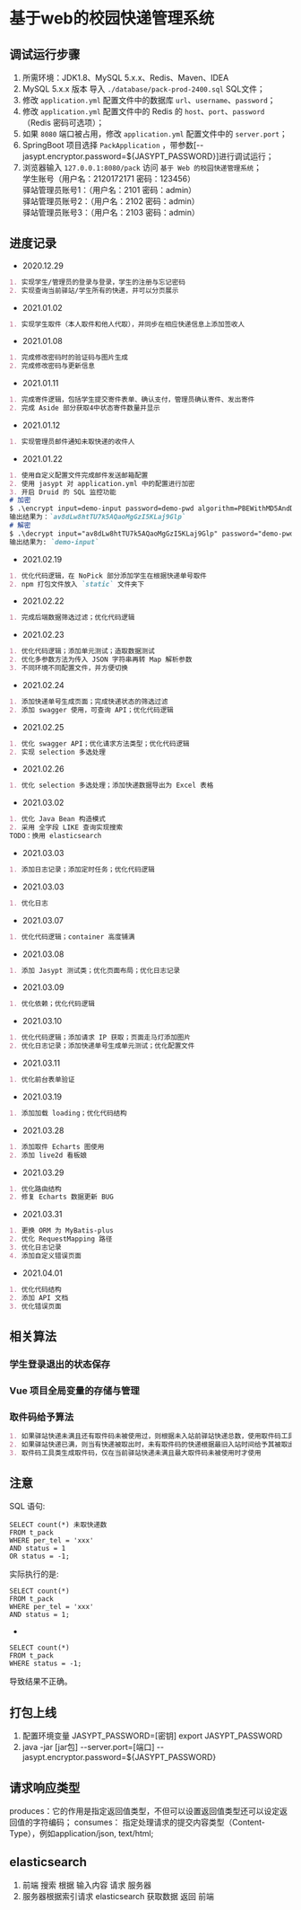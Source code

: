 # 基于web的校园快递管理系统

## 调试运行步骤
1. 所需环境：JDK1.8、MySQL 5.x.x、Redis、Maven、IDEA
1. MySQL 5.x.x 版本 导入 `./database/pack-prod-2400.sql` SQL文件；
2. 修改 `application.yml` 配置文件中的数据库 `url`、`username`、`password`；
3. 修改 `application.yml` 配置文件中的 Redis 的 `host`、`port`、`password`（Redis 密码可选项）；
4. 如果 `8080` 端口被占用，修改 `application.yml` 配置文件中的 `server.port`；
5. SpringBoot 项目选择 `PackApplication` ，带参数[--jasypt.encryptor.password=${JASYPT_PASSWORD}]进行调试运行；
6. 浏览器输入 `127.0.0.1:8080/pack` 访问 `基于 Web 的校园快递管理系统`；  
学生账号（用户名：2120172171  密码：123456）  
驿站管理员账号1：（用户名：2101   密码：admin）  
驿站管理员账号2：（用户名：2102   密码：admin）  
驿站管理员账号3：（用户名：2103   密码：admin）

## 进度记录
- 2020.12.29<br>
```markdown
1. 实现学生/管理员的登录与登录，学生的注册与忘记密码
2. 实现查询当前驿站/学生所有的快递，并可以分页展示
```
- 2021.01.02<br>
```markdown
1. 实现学生取件（本人取件和他人代取），并同步在相应快递信息上添加签收人
```
- 2021.01.08<br>
```markdown
1. 完成修改密码时的验证码与图片生成
2. 完成修改密码与更新信息
```
- 2021.01.11<br>
```markdown
1. 完成寄件逻辑，包括学生提交寄件表单、确认支付，管理员确认寄件、发出寄件
2. 完成 Aside 部分获取4中状态寄件数量并显示
```
- 2021.01.12<br>
```markdown
1. 实现管理员邮件通知未取快递的收件人
```
- 2021.01.22<br>
```markdown
1. 使用自定义配置文件完成邮件发送邮箱配置
2. 使用 jasypt 对 application.yml 中的配置进行加密
3. 开启 Druid 的 SQL 监控功能
# 加密
$ .\encrypt input=demo-input password=demo-pwd algorithm=PBEWithMD5AndDES
输出结果为：`av8dLw8htTU7k5AQaoMgGzI5KLaj9Glp`
# 解密
$ .\decrypt input="av8dLw8htTU7k5AQaoMgGzI5KLaj9Glp" password="demo-pwd" algorithm=PBEWithMD5AndDES
输出结果为: `demo-input`
```
- 2021.02.19<br>
```markdown
1. 优化代码逻辑，在 NoPick 部分添加学生在根据快递单号取件
2. npm 打包文件放入 `static` 文件夹下
```
- 2021.02.22<br>
```markdown
1. 完成后端数据筛选过滤；优化代码逻辑
```
- 2021.02.23<br>
```markdown
1. 优化代码逻辑；添加单元测试；造取数据测试
2. 优化多参数方法为传入 JSON 字符串再转 Map 解析参数
3. 不同环境不同配置文件，并方便切换
```
- 2021.02.24<br>
```markdown
1. 添加快递单号生成页面；完成快递状态的筛选过滤
2. 添加 swagger 使用，可查询 API；优化代码逻辑
```
- 2021.02.25<br>
```markdown
1. 优化 swagger API；优化请求方法类型；优化代码逻辑
2. 实现 selection 多选处理
```
- 2021.02.26<br>
```markdown
1. 优化 selection 多选处理；添加快递数据导出为 Excel 表格
```
- 2021.03.02<br>
```markdown
1. 优化 Java Bean 构造模式
2. 采用 全字段 LIKE 查询实现搜索
TODO：换用 elasticsearch
```
- 2021.03.03<br>
```markdown
1. 添加日志记录；添加定时任务；优化代码逻辑
```
- 2021.03.03<br>
```markdown
1. 优化日志
```
- 2021.03.07<br>
```markdown
1. 优化代码逻辑；container 高度铺满
```
- 2021.03.08<br>
```markdown
1. 添加 Jasypt 测试类；优化页面布局；优化日志记录
```
- 2021.03.09<br>
```markdown
1. 优化依赖；优化代码逻辑
```
- 2021.03.10<br>
```markdown
1. 优化代码逻辑；添加请求 IP 获取；页面走马灯添加图片
2. 优化日志记录；添加快递单号生成单元测试；优化配置文件
```
- 2021.03.11<br>
```markdown
1. 优化前台表单验证
```
- 2021.03.19<br>
```markdown
1. 添加加载 loading；优化代码结构
```
- 2021.03.28<br>
```markdown
1. 添加取件 Echarts 图使用
2. 添加 live2d 看板娘
```
- 2021.03.29<br>
```markdown
1. 优化路由结构
2. 修复 Echarts 数据更新 BUG
```
- 2021.03.31<br>
```markdown
1. 更换 ORM 为 MyBatis-plus
2. 优化 RequestMapping 路径
3. 优化日志记录
4. 添加自定义错误页面
```
- 2021.04.01<br>
```markdown
1. 优化代码结构
2. 添加 API 文档
3. 优化错误页面
```



## 相关算法
### 学生登录退出的状态保存
### Vue 项目全局变量的存储与管理
### 取件码给予算法
```markdown
1. 如果驿站快递未满且还有取件码未被使用过，则根据未入站前驿站快递总数，使用取件码工具类生成的取件码，给予新入站的快递
2. 如果驿站快递已满，则当有快递被取出时，未有取件码的快递根据最旧入站时间给予其被取出的快递释放的取件码
3. 取件码工具类生成取件码，仅在当前驿站快递未满且最大取件码未被使用时才使用
```



## 注意
SQL 语句: 
```mysql
SELECT count(*) 未取快递数
FROM t_pack
WHERE per_tel = 'xxx'
AND status = 1
OR status = -1;
```
实际执行的是: 
```mysql
SELECT count(*)
FROM t_pack
WHERE per_tel = 'xxx'
AND status = 1;
```
+
```mysql
SELECT count(*)
FROM t_pack
WHERE status = -1;
```
导致结果不正确。

## 打包上线
1. 配置环境变量
JASYPT_PASSWORD=[密钥]
export JASYPT_PASSWORD
2. java -jar [jar包] --server.port=[端口] --jasypt.encryptor.password=${JASYPT_PASSWORD}

## 请求响应类型
produces：它的作用是指定返回值类型，不但可以设置返回值类型还可以设定返回值的字符编码；
consumes： 指定处理请求的提交内容类型（Content-Type），例如application/json, text/html;

## elasticsearch
1. 前端 搜索 根据 输入内容 请求 服务器
2. 服务器根据索引请求 elasticsearch 获取数据 返回 前端